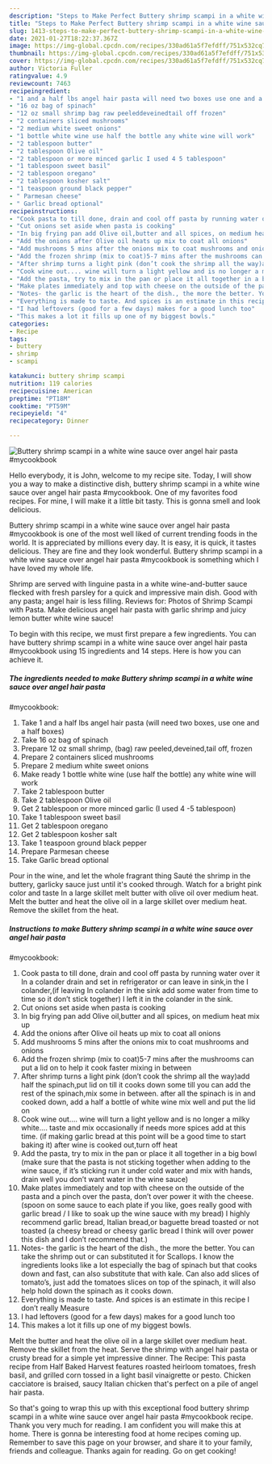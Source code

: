 ```yaml
---
description: "Steps to Make Perfect Buttery shrimp scampi in a white wine sauce over angel hair pasta #mycookbook"
title: "Steps to Make Perfect Buttery shrimp scampi in a white wine sauce over angel hair pasta #mycookbook"
slug: 1413-steps-to-make-perfect-buttery-shrimp-scampi-in-a-white-wine-sauce-over-angel-hair-pasta-mycookbook
date: 2021-01-27T18:22:37.367Z
image: https://img-global.cpcdn.com/recipes/330ad61a5f7efdff/751x532cq70/buttery-shrimp-scampi-in-a-white-wine-sauce-over-angel-hair-pasta-mycookbook-recipe-main-photo.jpg
thumbnail: https://img-global.cpcdn.com/recipes/330ad61a5f7efdff/751x532cq70/buttery-shrimp-scampi-in-a-white-wine-sauce-over-angel-hair-pasta-mycookbook-recipe-main-photo.jpg
cover: https://img-global.cpcdn.com/recipes/330ad61a5f7efdff/751x532cq70/buttery-shrimp-scampi-in-a-white-wine-sauce-over-angel-hair-pasta-mycookbook-recipe-main-photo.jpg
author: Victoria Fuller
ratingvalue: 4.9
reviewcount: 7463
recipeingredient:
- "1 and a half lbs angel hair pasta will need two boxes use one and a half boxes"
- "16 oz bag of spinach"
- "12 oz small shrimp bag raw peeleddeveinedtail off frozen"
- "2 containers sliced mushrooms"
- "2 medium white sweet onions"
- "1 bottle white wine use half the bottle any white wine will work"
- "2 tablespoon butter"
- "2 tablespoon Olive oil"
- "2 tablespoon or more minced garlic I used 4 5 tablespoon"
- "1 tablespoon sweet basil"
- "2 tablespoon oregano"
- "2 tablespoon kosher salt"
- "1 teaspoon ground black pepper"
- " Parmesan cheese"
- " Garlic bread optional"
recipeinstructions:
- "Cook pasta to till done, drain and cool off pasta by running water over it In a colander drain and set in refrigerator or can leave in sink,in the I colander,(if leaving In colander in the sink add some water from time to time so it don’t stick together) I left it in the colander in the sink."
- "Cut onions set aside when pasta is cooking"
- "In big frying pan add Olive oil,butter and all spices, on medium heat mix up"
- "Add the onions after Olive oil heats up mix to coat all onions"
- "Add mushrooms 5 mins after the onions mix to coat mushrooms and onions"
- "Add the frozen shrimp (mix to coat)5-7 mins after the mushrooms can put a lid on to help it cook faster mixing in between"
- "After shrimp turns a light pink (don’t cook the shrimp all the way)add half the spinach,put lid on till it cooks down some till you can add the rest of the spinach,mix some in between. after all the spinach is in and cooked down, add a half a bottle of white wine mix well and put the lid on"
- "Cook wine out.... wine will turn a light yellow and is no longer a milky white.... taste and mix occasionally if needs more spices add at this time. (if making garlic bread at this point will be a good time to start baking it) after wine is cooked out,turn off heat"
- "Add the pasta, try to mix in the pan or place it all together in a big bowl (make sure that the pasta is not sticking together when adding to the wine sauce, if it’s sticking run it under cold water and mix with hands, drain well you don’t want water in the wine sauce)"
- "Make plates immediately and top with cheese on the outside of the pasta and a pinch over the pasta, don’t over power it with the cheese. (spoon on some sauce to each plate if you like, goes really good with garlic bread / I like to soak up the wine sauce with my bread) I highly recommend garlic bread, Italian bread,or baguette bread toasted or not toasted (a cheesy bread or cheesy garlic bread I think will over power this dish and I don’t recommend that.)"
- "Notes- the garlic is the heart of the dish., the more the better. You can take the shrimp out or can substituted it for Scallops. I know the ingredients looks like a lot especially the bag of spinach but that cooks down and fast, can also substitute that with kale. Can also add slices of tomato’s, just add the tomatoes slices on top of the spinach, it will also help hold down the spinach as it cooks down."
- "Everything is made to taste. And spices is an estimate in this recipe I don’t really Measure"
- "I had leftovers (good for a few days) makes for a good lunch too"
- "This makes a lot it fills up one of my biggest bowls."
categories:
- Recipe
tags:
- buttery
- shrimp
- scampi

katakunci: buttery shrimp scampi 
nutrition: 119 calories
recipecuisine: American
preptime: "PT18M"
cooktime: "PT59M"
recipeyield: "4"
recipecategory: Dinner

---
```



![Buttery shrimp scampi in a white wine sauce over angel hair pasta
#mycookbook](https://img-global.cpcdn.com/recipes/330ad61a5f7efdff/751x532cq70/buttery-shrimp-scampi-in-a-white-wine-sauce-over-angel-hair-pasta-mycookbook-recipe-main-photo.jpg)

Hello everybody, it is John, welcome to my recipe site. Today, I will show you a way to make a distinctive dish, buttery shrimp scampi in a white wine sauce over angel hair pasta
#mycookbook. One of my favorites food recipes. For mine, I will make it a little bit tasty. This is gonna smell and look delicious.

Buttery shrimp scampi in a white wine sauce over angel hair pasta
#mycookbook is one of the most well liked of current trending foods in the world. It is appreciated by millions every day. It is easy, it is quick, it tastes delicious. They are fine and they look wonderful. Buttery shrimp scampi in a white wine sauce over angel hair pasta
#mycookbook is something which I have loved my whole life.

Shrimp are served with linguine pasta in a white wine-and-butter sauce flecked with fresh parsley for a quick and impressive main dish. Good with any pasta; angel hair is less filling. Reviews for: Photos of Shrimp Scampi with Pasta. Make delicious angel hair pasta with garlic shrimp and juicy lemon butter white wine sauce!


To begin with this recipe, we must first prepare a few ingredients. You can have buttery shrimp scampi in a white wine sauce over angel hair pasta
#mycookbook using 15 ingredients and 14 steps. Here is how you can achieve it.

<!--inarticleads1-->

##### The ingredients needed to make Buttery shrimp scampi in a white wine sauce over angel hair pasta
#mycookbook:

1. Take 1 and a half lbs angel hair pasta (will need two boxes, use one and a half boxes)
1. Take 16 oz bag of spinach
1. Prepare 12 oz small shrimp, (bag) raw peeled,deveined,tail off, frozen
1. Prepare 2 containers sliced mushrooms
1. Prepare 2 medium white sweet onions
1. Make ready 1 bottle white wine (use half the bottle) any white wine will work
1. Take 2 tablespoon butter
1. Take 2 tablespoon Olive oil
1. Get 2 tablespoon or more minced garlic (I used 4 -5 tablespoon)
1. Take 1 tablespoon sweet basil
1. Get 2 tablespoon oregano
1. Get 2 tablespoon kosher salt
1. Take 1 teaspoon ground black pepper
1. Prepare  Parmesan cheese
1. Take  Garlic bread optional


Pour in the wine, and let the whole fragrant thing Sauté the shrimp in the buttery, garlicky sauce just until it&#39;s cooked through. Watch for a bright pink color and taste In a large skillet melt butter with olive oil over medium heat. Melt the butter and heat the olive oil in a large skillet over medium heat. Remove the skillet from the heat. 

<!--inarticleads2-->

##### Instructions to make Buttery shrimp scampi in a white wine sauce over angel hair pasta
#mycookbook:

1. Cook pasta to till done, drain and cool off pasta by running water over it In a colander drain and set in refrigerator or can leave in sink,in the I colander,(if leaving In colander in the sink add some water from time to time so it don’t stick together) I left it in the colander in the sink.
1. Cut onions set aside when pasta is cooking
1. In big frying pan add Olive oil,butter and all spices, on medium heat mix up
1. Add the onions after Olive oil heats up mix to coat all onions
1. Add mushrooms 5 mins after the onions mix to coat mushrooms and onions
1. Add the frozen shrimp (mix to coat)5-7 mins after the mushrooms can put a lid on to help it cook faster mixing in between
1. After shrimp turns a light pink (don’t cook the shrimp all the way)add half the spinach,put lid on till it cooks down some till you can add the rest of the spinach,mix some in between. after all the spinach is in and cooked down, add a half a bottle of white wine mix well and put the lid on
1. Cook wine out.... wine will turn a light yellow and is no longer a milky white.... taste and mix occasionally if needs more spices add at this time. (if making garlic bread at this point will be a good time to start baking it) after wine is cooked out,turn off heat
1. Add the pasta, try to mix in the pan or place it all together in a big bowl (make sure that the pasta is not sticking together when adding to the wine sauce, if it’s sticking run it under cold water and mix with hands, drain well you don’t want water in the wine sauce)
1. Make plates immediately and top with cheese on the outside of the pasta and a pinch over the pasta, don’t over power it with the cheese. (spoon on some sauce to each plate if you like, goes really good with garlic bread / I like to soak up the wine sauce with my bread) I highly recommend garlic bread, Italian bread,or baguette bread toasted or not toasted (a cheesy bread or cheesy garlic bread I think will over power this dish and I don’t recommend that.)
1. Notes- the garlic is the heart of the dish., the more the better. You can take the shrimp out or can substituted it for Scallops. I know the ingredients looks like a lot especially the bag of spinach but that cooks down and fast, can also substitute that with kale. Can also add slices of tomato’s, just add the tomatoes slices on top of the spinach, it will also help hold down the spinach as it cooks down.
1. Everything is made to taste. And spices is an estimate in this recipe I don’t really Measure
1. I had leftovers (good for a few days) makes for a good lunch too
1. This makes a lot it fills up one of my biggest bowls.


Melt the butter and heat the olive oil in a large skillet over medium heat. Remove the skillet from the heat. Serve the shrimp with angel hair pasta or crusty bread for a simple yet impressive dinner. The Recipe: This pasta recipe from Half Baked Harvest features roasted heirloom tomatoes, fresh basil, and grilled corn tossed in a light basil vinaigrette or pesto. Chicken cacciatore is braised, saucy Italian chicken that&#39;s perfect on a pile of angel hair pasta. 

So that's going to wrap this up with this exceptional food buttery shrimp scampi in a white wine sauce over angel hair pasta
#mycookbook recipe. Thank you very much for reading. I am confident you will make this at home. There is gonna be interesting food at home recipes coming up. Remember to save this page on your browser, and share it to your family, friends and colleague. Thanks again for reading. Go on get cooking!
